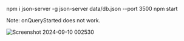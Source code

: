 npm i json-server -g
json-server data/db.json --port 3500
npm start

Note: onQueryStarted does not work.

![Screenshot 2024-09-10 002530](https://github.com/user-attachments/assets/2d806001-16ae-483d-9c41-940f473929bf)
